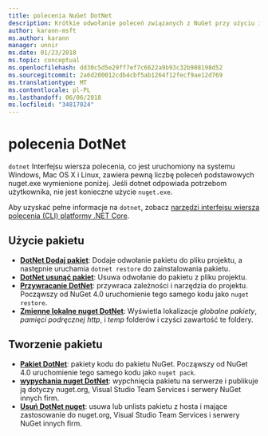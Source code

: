 ```yaml
---
title: polecenia NuGet DotNet
description: Krótkie odwołanie poleceń związanych z NuGet przy użyciu interfejsu wiersza polecenia platformy dotnet.
author: karann-msft
ms.author: karann
manager: unnir
ms.date: 01/23/2018
ms.topic: conceptual
ms.openlocfilehash: dd30c5d5e29ff7ef7c6622a9b93c32b908198d52
ms.sourcegitcommit: 2a6d200012cdb4cbf5ab1264f12fecf9ae12d769
ms.translationtype: MT
ms.contentlocale: pl-PL
ms.lasthandoff: 06/06/2018
ms.locfileid: "34817024"
---
```

# <a name="dotnet-commands"></a>polecenia DotNet

`dotnet` Interfejsu wiersza polecenia, co jest uruchomiony na systemu Windows, Mac OS X i Linux, zawiera pewną liczbę poleceń podstawowych nuget.exe wymienione poniżej. Jeśli dotnet odpowiada potrzebom użytkownika, nie jest konieczne użycie `nuget.exe`.

Aby uzyskać pełne informacje na `dotnet`, zobacz [narzędzi interfejsu wiersza polecenia (CLI) platformy .NET Core](/dotnet/core/tools/?tabs=netcore2x).

## <a name="package-consumption"></a>Użycie pakietu

- [**DotNet Dodaj pakiet**](/dotnet/core/tools/dotnet-add-package): Dodaje odwołanie pakietu do pliku projektu, a następnie uruchamia `dotnet restore` do zainstalowania pakietu.
- [**DotNet usunąć pakiet**](/dotnet/core/tools/dotnet-remove-package): Usuwa odwołanie do pakietu z pliku projektu.
- [**Przywracanie DotNet**](/dotnet/core/tools/dotnet-restore?tabs=netcore2x): przywraca zależności i narzędzia do projektu. Począwszy od NuGet 4.0 uruchomienie tego samego kodu jako `nuget restore`.
- [**Zmienne lokalne nuget DotNet**](/dotnet/core/tools/dotnet-nuget-locals): Wyświetla lokalizacje *globalne pakiety*, *pamięci podręcznej http*, i *temp* folderów i czyści zawartość te foldery.

## <a name="package-creation"></a>Tworzenie pakietu

- [**Pakiet DotNet**](/dotnet/core/tools/dotnet-pack?tabs=netcore2x): pakiety kodu do pakietu NuGet. Począwszy od NuGet 4.0 uruchomienie tego samego kodu jako `nuget pack`.
- [**wypychania nuget DotNet**](/dotnet/core/tools/dotnet-nuget-push): wypchnięcia pakietu na serwerze i publikuje ją dotyczy nuget.org, Visual Studio Team Services i serwery NuGet innych firm.
- [**Usuń DotNet nuget**](/dotnet/core/tools/dotnet-nuget-delete): usuwa lub unlists pakietu z hosta i mające zastosowanie do nuget.org, Visual Studio Team Services i serwery NuGet innych firm.
